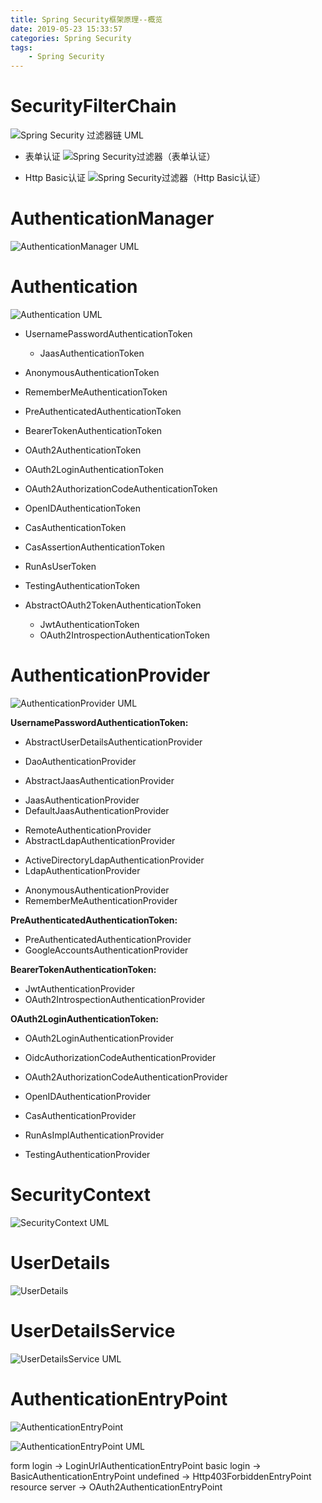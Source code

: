 ```yaml
---
title: Spring Security框架原理--概览
date: 2019-05-23 15:33:57
categories: Spring Security
tags:
    - Spring Security
---
```

# SecurityFilterChain
![Spring Security 过滤器链 UML](/images/springsecurity/Spring%20Security过滤器链UML.png)

* 表单认证
![Spring Security过滤器（表单认证）](/images/springsecurity/Spring%20Security过滤器链-表单认证.png)

* Http Basic认证
![Spring Security过滤器（Http Basic认证）](/images/springsecurity/Spring%20Security过滤器链-Http%20Basic认证.png)

# AuthenticationManager
![AuthenticationManager UML](/images/springsecurity/AuthenticationManager%20UML.png)

# Authentication
![Authentication UML](/images/springsecurity/Authentication%20UML.png)

* UsernamePasswordAuthenticationToken
    + JaasAuthenticationToken
* AnonymousAuthenticationToken
* RememberMeAuthenticationToken
* PreAuthenticatedAuthenticationToken
* BearerTokenAuthenticationToken
* OAuth2AuthenticationToken
* OAuth2LoginAuthenticationToken
* OAuth2AuthorizationCodeAuthenticationToken
* OpenIDAuthenticationToken
* CasAuthenticationToken
* CasAssertionAuthenticationToken
* RunAsUserToken
* TestingAuthenticationToken

* AbstractOAuth2TokenAuthenticationToken
    + JwtAuthenticationToken
    + OAuth2IntrospectionAuthenticationToken

# AuthenticationProvider
![AuthenticationProvider UML](/images/springsecurity/AuthenticationProvider%20UML.png)

**UsernamePasswordAuthenticationToken:** 
* AbstractUserDetailsAuthenticationProvider
 + DaoAuthenticationProvider
* AbstractJaasAuthenticationProvider
 + JaasAuthenticationProvider
 + DefaultJaasAuthenticationProvider
* RemoteAuthenticationProvider
* AbstractLdapAuthenticationProvider
 + ActiveDirectoryLdapAuthenticationProvider
 + LdapAuthenticationProvider

* AnonymousAuthenticationProvider
* RememberMeAuthenticationProvider

**PreAuthenticatedAuthenticationToken:** 
* PreAuthenticatedAuthenticationProvider
* GoogleAccountsAuthenticationProvider

**BearerTokenAuthenticationToken:** 
* JwtAuthenticationProvider
* OAuth2IntrospectionAuthenticationProvider

**OAuth2LoginAuthenticationToken:** 
* OAuth2LoginAuthenticationProvider
* OidcAuthorizationCodeAuthenticationProvider

* OAuth2AuthorizationCodeAuthenticationProvider
* OpenIDAuthenticationProvider
* CasAuthenticationProvider
* RunAsImplAuthenticationProvider
* TestingAuthenticationProvider

# SecurityContext
![SecurityContext UML](/images/springsecurity/SecurityContext%20UML.png)

# UserDetails
![UserDetails](/images/springsecurity/UserDetails.png)

# UserDetailsService
![UserDetailsService UML](/images/springsecurity/UserDetailsService%20UML.png)

# AuthenticationEntryPoint
![AuthenticationEntryPoint](/images/springsecurity/AuthenticationEntryPoint.png)

![AuthenticationEntryPoint UML](/images/springsecurity/AuthenticationEntryPoint%20UML.png)

form login -> LoginUrlAuthenticationEntryPoint
basic login -> BasicAuthenticationEntryPoint
undefined -> Http403ForbiddenEntryPoint
resource server -> OAuth2AuthenticationEntryPoint
